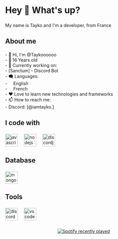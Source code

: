 <h1 align="left">Hey 👋 What's up?</h1>

###

<p align="left">My name is Tayko and I'm a developer, from France</p>

###

<h2 align="left">About me</h2>

###

<p align="left">- 👋 Hi, I'm @Taykoooooo<br>- 🤵 16 Years old<br>- 🔭 Currently working on:<br> 	- [Sanctum] - Discord Bot<br>- 🗨️ Languages: <br>    - <img src="https://hatscripts.github.io/circle-flags/flags/us.svg" width="12"> English<br>    - <img src="https://hatscripts.github.io/circle-flags/flags/fr.svg" width="12"> French<br>- ❤️ Love to learn new technologies and frameworks<br>- 📫 How to reach me: <br>	- Discord: [@iamtayko.]</p>

###

<h2 align="left">I code with</h2>

###

<div align="left">
  <img src="https://cdn.jsdelivr.net/gh/devicons/devicon/icons/javascript/javascript-original.svg" height="40" alt="javascript logo"  />
  <img width="12" />
  <img src="https://cdn.jsdelivr.net/gh/devicons/devicon/icons/nodejs/nodejs-original.svg" height="40" alt="nodejs logo"  />
  <img width="12" />
  <img src="https://cdn.jsdelivr.net/gh/devicons/devicon/icons/discordjs/discordjs-original.svg" height="40" alt="discordjs logo"  />
</div>

###

<h2 align="left">Database</h2>

###

<div align="left">
  <img src="https://cdn.jsdelivr.net/gh/devicons/devicon/icons/mongodb/mongodb-original.svg" height="40" alt="mongodb logo"  />
</div>

###

<h2 align="left">Tools</h2>

###

<div align="left">
  <img src="https://skillicons.dev/icons?i=discord" height="40" alt="discord logo"  />
  <img width="12" />
  <img src="https://skillicons.dev/icons?i=vscode" height="40" alt="vscode logo"  />
</div>

###

<div align="center">
  <a href="https://open.spotify.com/user/Zazouuuu">
    <img src="https://spotify-recently-played-readme.vercel.app/api?user=Zazouuuu&count=5&unique=false" alt="Spotify recently played"  />
  </a>
</div>

###
